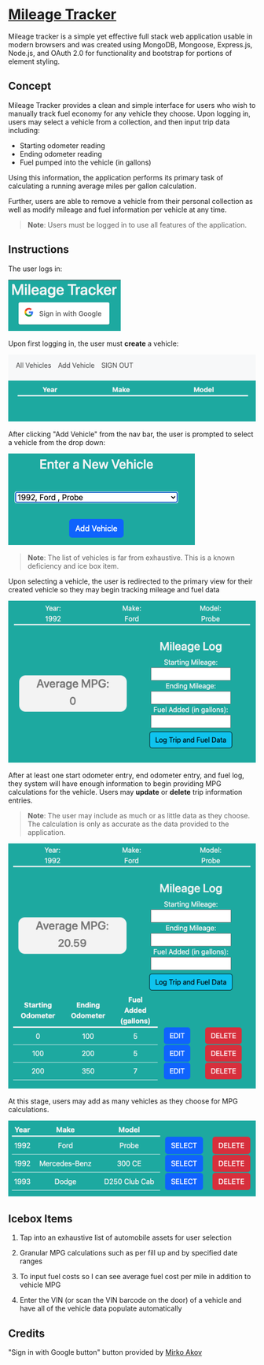 # [Mileage Tracker](https://shy-pink-dhole-wig.cyclic.app)

Mileage tracker is a simple yet effective full stack web application usable in modern browsers and was created using MongoDB, Mongoose, Express.js, Node.js, and OAuth 2.0 for functionality and bootstrap for portions of element styling.

## Concept

Mileage Tracker provides a clean and simple interface for users who wish to manually track fuel economy for any vehicle they choose.  Upon logging in, users may select a vehicle from a collection, and then input trip data including:

- Starting odometer reading
- Ending odometer reading
- Fuel pumped into the vehicle (in gallons)

Using this information, the application performs its primary task of calculating a running average miles per gallon calculation.

Further, users are able to remove a vehicle from their personal collection as well as modify mileage and fuel information per vehicle at any time.

>__Note__: Users must be logged in to use all features of the application.

## Instructions

The user logs in:

![image 1](_images/image1.png)

Upon first logging in, the user must __create__ a vehicle:

![image 2](_images/image2.png)

After clicking "Add Vehicle" from the nav bar, the user is prompted to select a vehicle from the drop down:

![image 3](_images/image3.png)

>__Note__: The list of vehicles is far from exhaustive.  This is a known deficiency and ice box item.

Upon selecting a vehicle, the user is redirected to the primary view for their created vehicle so they may begin tracking mileage and fuel data

![image 4](_images/image4.png)

After at least one start odometer entry, end odometer entry, and fuel log, they system will have enough information to begin providing MPG calculations for the vehicle.  Users may __update__ or __delete__ trip information entries.

>__Note__: The user may include as much or as little data as they choose.  The calculation is only as accurate as the data provided to the application.

![image 5](_images/image5.png)

At this stage, users may add as many vehicles as they choose for MPG calculations.

![image 6](_images/image6.png)

## Icebox Items

1. Tap into an exhaustive list of automobile assets for user selection

2. Granular MPG calculations such as per fill up and by specified date ranges

3. To input fuel costs so I can see average fuel cost per mile in addition to vehicle MPG

4. Enter the VIN (or scan the VIN barcode on the door) of a vehicle and have all of the vehicle data populate automatically

## Credits

"Sign in with Google button" button provided by [Mirko Akov](https://codepen.io/mupkoo/pen/YgddgB)